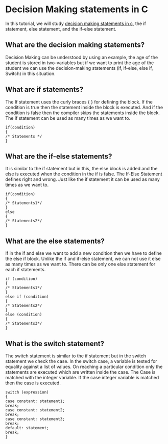# Decision Making statements in C
In this tutorial, we will study [decision making statements in c](https://usemynotes.com/what-is-decision-making-statements-in-c/), the if statement, else statement, and the if-else statement.

## What are the decision making statements?
Decision Making can be understood by using an example, the age of the student is stored in two-variables but if we want to print the age of the student we can use the decision-making statements (if, if-else, else if, Switch) in this situation.

## What are if statements?
The If statement uses the curly braces { } for defining the block. If the condition is true then the statement inside the block is executed. And if the condition is false then the compiler skips the statements inside the block. The if statement can be used as many times as we want to.

```
if(condition)
{
/* Statements */
}
```

## What are the if-else statements?

It is similar to the if statement but in this, the else block is added and the else is executed when the condition in the if is false. The If-Else Statement defines right and wrong. Just like the if statement it can be used as many times as we want to.

```
if(condition)
{
/* Statements1*/
}
else
{
/* Statements2*/
}
```

## What are the else statements?

If in the if and else we want to add a new condition then we have to define the else if block. Unlike the if and if-else statement, we can not use it else as many times as we want to. There can be only one else statement for each if statements.
```
if (condition)
{
/* Statements1*/
}
else if (condition)
{
/* Statements2*/
}
else (condition)
{
/* Statements3*/
}
```

## What is the switch statement?

The switch statement is similar to the if statement but in the switch statement we check the case. In the switch case, a variable is tested for equality against a list of values. On reaching a particular condition only the statements are executed which are written inside the case. The Case is matched with the integer variable. If the case integer variable is matched then the case is executed.
```
switch (expression)
{
case constant: statement1;
break;
case constant: statement2;
break;
case constant: statement3;
break;
default: statement;
break;
}
```
